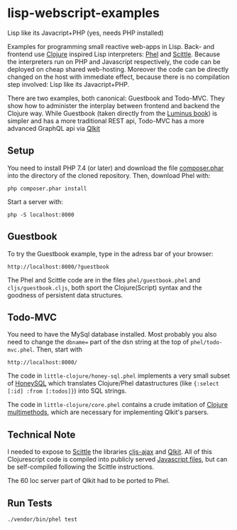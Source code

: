 # lisp-webscript-examples

Lisp like its Javacript+PHP (yes, needs PHP installed)

Examples for programming small reactive web-apps in Lisp. Back- and frontend use [Clojure](https://clojure.org) inspired Lisp interpreters: [Phel](https://phel-lang.org) and  [Scittle](https://borkdude.github.io/scittle). Because the interpreters run on PHP and Javascript respectively, the code can be deployed on cheap shared web-hosting. Moreover the code can be directly changed on the host with immediate effect, because there is no compilation step involved: Lisp like its Javacript+PHP.

There are two examples, both canonical: Guestbook and Todo-MVC. They show how to administer the interplay between frontend and backend the Clojure way. While Guestbook (taken directly from the [Luminus book](https://pragprog.com/titles/dswdcloj3/web-development-with-clojure-third-edition)) is simpler and has a more traditional REST api, Todo-MVC has a more advanced GraphQL api via [Qlkit](https://medium.com/@conrad_9565/lets-build-a-ui-with-qlkit-and-graph-queries-79b7b118ddac)

## Setup

You need to install PHP 7.4 (or later) and download the file [composer.phar](https://getcomposer.org/download/latest-stable/composer.phar) into the directory of the cloned repository. Then, download Phel with:
```
php composer.phar install

```
Start a server with:
```
php -S localhost:8000
```

## Guestbook
To try the Guestbook example, type in the adress bar of your browser:
```
http://localhost:8000/?guestbook
```
The Phel and Scittle code are in the files `phel/guestbook.phel` and `cljs/guestbook.cljs`, both sport the Clojure(Script) syntax and the goodness of persistent data structures.

## Todo-MVC
You need to have the MySql database installed. Most probably you also need to change the `dbname=` part of the dsn string at the top of `phel/todo-mvc.phel`. Then, start with
```
http://localhost:8000/
```

The code in `little-clojure/honey-sql.phel` implements a very small subset of [HoneySQL](https://github.com/seancorfield/honeysql) which translates Clojure/Phel datastructures (like `{:select [:id] :from [:todos]}`) into SQL strings.

The code in `little-clojure/core.phel` contains a crude imitation of [Clojure multimethods](https://clojure.org/reference/multimethods), which are necessary for implementing Qlkit's parsers.

## Technical Note 
I needed to expose to [Scittle](https://github.com/kloimhardt/scittle) the libraries [cljs-ajax](https://github.com/JulianBirch/cljs-ajax) and [Qlkit](https://github.com/kloimhardt/qlkit). All of this Clojurescript code is compiled into publicly served [Javascript files](https://kloimhardt.github.io/scittle-fork/js/scittle.ajax.js), but can be self-compiled following the Scittle instructions.

The 60 loc server part of Qlkit had to be ported to Phel.

## Run Tests

```
./vendor/bin/phel test
```
